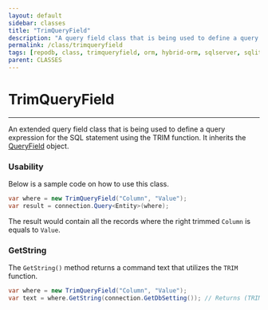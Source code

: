 ```yaml
---
layout: default
sidebar: classes
title: "TrimQueryField"
description: "A query field class that is being used to define a query expression for the SQL statement using the TRIM function."
permalink: /class/trimqueryfield
tags: [repodb, class, trimqueryfield, orm, hybrid-orm, sqlserver, sqlite, mysql, postgresql]
parent: CLASSES
---
```


# TrimQueryField

---

An extended query field class that is being used to define a query expression for the SQL statement using the TRIM function. It inherits the [QueryField](/class/queryfield) object.

### Usability

Below is a sample code on how to use this class.

```csharp
var where = new TrimQueryField("Column", "Value");
var result = connection.Query<Entity>(where);
```

The result would contain all the records where the right trimmed `Column` is equals to `Value`.

### GetString

The `GetString()` method returns a command text that utilizes the `TRIM` function.

```csharp
var where = new TrimQueryField("Column", "Value");
var text = where.GetString(connection.GetDbSetting()); // Returns (TRIM([Column]) = @Column)
```
